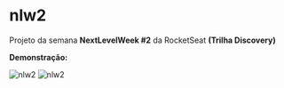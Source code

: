 # nlw2
Projeto da semana **NextLevelWeek #2** da RocketSeat **(Trilha Discovery)**

**Demonstração:**

![nlw2](https://github.com/kelisonrosendo/nlw2/tree/master/images/home-desktop.jpg)
![nlw2](https://github.com/kelisonrosendo/nlw2/tree/master/images/home-mobile.jpg)
